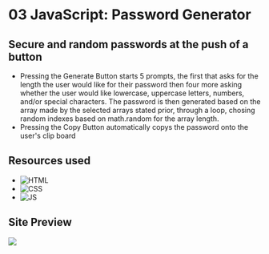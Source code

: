 # 03 JavaScript: Password Generator

## Secure and random passwords at the push of a button

- Pressing the Generate Button starts 5 prompts, the first that asks for the length the user would like for their password
then four more asking whether the user would like lowercase, uppercase letters, numbers, and/or special characters.
The password is then generated based on the array made by the selected arrays stated prior, through a loop, chosing random indexes based on math.random for the array length.
- Pressing the Copy Button automatically copys the password onto the user's clip board

## Resources used 

- ![HTML](https://img.shields.io/badge/HTML5-E34F26?style=for-the-badge&logo=html5&logoColor=white)
- ![CSS](https://img.shields.io/badge/CSS3-1572B6?style=for-the-badge&logo=css3&logoColor=white)
- ![JS](https://img.shields.io/badge/JavaScript-F7DF1E?style=for-the-badge&logo=javascript&logoColor=black)

## Site Preview
![](./Assets/site-screenshot.png)